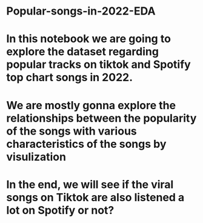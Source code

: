 # Popular-songs-in-2022-EDA 
# In this notebook we are going to explore the dataset regarding popular tracks on tiktok and Spotify top chart songs in 2022.
# We are mostly gonna explore the relationships between the popularity of the songs with various characteristics of the songs by visulization
# In the end, we will see if the viral songs on Tiktok are also listened a lot on Spotify or not? 
